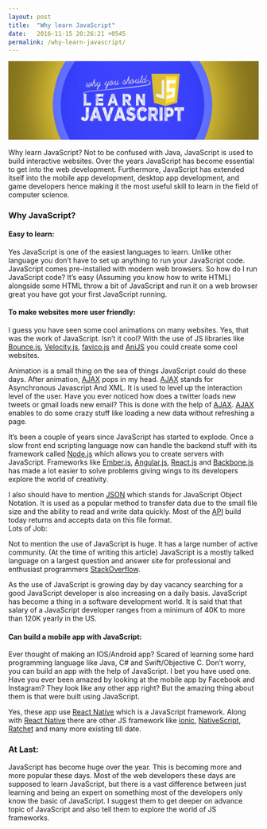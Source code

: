 ```yaml
---
layout: post
title:  "Why learn JavaScript"
date:   2016-11-15 20:26:21 +0545
permalink: /why-learn-javascript/
---
```



<img src="/images/learnjs.jpg">

Why learn JavaScript? Not to be confused with Java, JavaScript is used to build interactive websites. Over the years JavaScript has become essential to get into the web development. Furthermore, JavaScript has extended itself into the mobile app development, desktop app development, and game developers hence making it the most useful skill to learn in the field of computer science.


### **Why JavaScript?** 


#### **Easy to learn:**


Yes JavaScript is one of the easiest languages to learn. Unlike other language you don’t have to set up anything to run your JavaScript code. JavaScript comes pre-installed with modern web browsers. So how do I run JavaScript code? It’s easy (Assuming you know how to write HTML) alongside some HTML throw a bit of JavaScript and run it on a web browser great you have got your first JavaScript running.


#### **To make websites more user friendly:**


I guess you have seen some cool animations on many websites. Yes, that was the work of JavaScript. Isn’t it cool? With the use of JS libraries like [Bounce.js](http://bouncejs.com/), [Velocity.js](http://velocityjs.org/), [favico.js](http://lab.ejci.net/favico.js/) and [AniJS](http://anijs.github.io/) you could create some cool websites. 


Animation is a small thing on the sea of things JavaScript could do these days. After animation, [AJAX](https://www.tutorialspoint.com/ajax/what_is_ajax.htm) pops in my head. [AJAX](https://www.tutorialspoint.com/ajax/what_is_ajax.htm) stands for Asynchronous Javascript And XML. It is used to level up the interaction level of the user. Have you ever noticed how does a twitter loads new tweets or gmail loads new email? This is done with the help of [AJAX](https://www.tutorialspoint.com/ajax/what_is_ajax.htm). [AJAX](https://www.tutorialspoint.com/ajax/what_is_ajax.htm) enables to do some crazy stuff like loading a new data without refreshing a page.   


It’s been a couple of years since JavaScript has started to explode. Once a slow front end scripting language now can handle the backend stuff with its framework called [Node.js](https://nodejs.org/en/) which allows you to create servers with JavaScript. Frameworks like [Ember.js](http://emberjs.com/), [Angular.js](https://angularjs.org/), [React.js](https://facebook.github.io/react/) and [Backbone.js](http://backbonejs.org/) has made a lot easier to solve problems giving wings to its developers explore the world of creativity. 


I also should have to mention [JSON](http://www.json.org/) which stands for JavaScript Object Notation. It is used as a popular method to transfer data due to the small file size and the ability to read and write data quickly. Most of the [API](http://readwrite.com/2013/09/19/api-defined/) build today returns and accepts data on this file format.   
Lots of Job:


Not to mention the use of JavaScript is huge. It has a large number of active community. (At the time of writing this article) JavaScript is a mostly talked language on a largest question and answer site for professional and enthusiast programmers [StackOverflow](http://stackoverflow.com/). 


As the use of JavaScript is growing day by day vacancy searching for a good JavaScript developer is also increasing on a daily basis. JavaScript has become a thing in a software development world. It is said that that salary of a JavaScript developer ranges from a minimum of 40K to more than 120K yearly in the US.


#### **Can build a mobile app with JavaScript:**


Ever thought of making an IOS/Android app? Scared of learning some hard programming language like Java, C# and Swift/Objective C. Don’t worry, you can build an app with the help of JavaScript. I bet you have used one. Have you ever been amazed by looking at the mobile app by Facebook and Instagram? They look like any other app right? But the amazing thing about them is that were built using JavaScript.


Yes, these app use [React Native](https://facebook.github.io/react-native/) which is a JavaScript framework. Along with [React Native](https://facebook.github.io/react-native/) there are other JS framework like [ionic](http://ionicframework.com/), [NativeScript](https://www.nativescript.org/), [Ratchet](http://goratchet.com/) and many more existing till date.




### **At Last:**  


JavaScript has become huge over the year. This is becoming more and more popular these days. Most of the web developers these days are supposed to learn JavaScript, but there is a vast difference between just learning and being an expert on something most of the developers only know the basic of JavaScript. I suggest them to get deeper on advance topic of JavaScript and also tell them to explore the world of JS frameworks.










